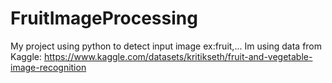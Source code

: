 # FruitImageProcessing
My project using python to detect input image ex:fruit,...
Im using data from Kaggle: https://www.kaggle.com/datasets/kritikseth/fruit-and-vegetable-image-recognition
